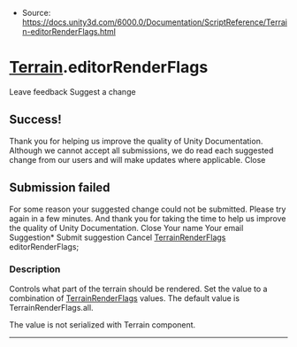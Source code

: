 * Source: https://docs.unity3d.com/6000.0/Documentation/ScriptReference/Terrain-editorRenderFlags.html

#  [Terrain](https://docs.unity3d.com/6000.0/Documentation/ScriptReference/Terrain.html).editorRenderFlags
Leave feedback
Suggest a change
## Success!
Thank you for helping us improve the quality of Unity Documentation. Although we cannot accept all submissions, we do read each suggested change from our users and will make updates where applicable.
Close
## Submission failed
For some reason your suggested change could not be submitted. Please <a>try again</a> in a few minutes. And thank you for taking the time to help us improve the quality of Unity Documentation.
Close
Your name Your email Suggestion* Submit suggestion
Cancel
[TerrainRenderFlags](https://docs.unity3d.com/6000.0/Documentation/ScriptReference/TerrainRenderFlags.html) editorRenderFlags; 
### Description
Controls what part of the terrain should be rendered.
Set the value to a combination of [TerrainRenderFlags](https://docs.unity3d.com/6000.0/Documentation/ScriptReference/TerrainRenderFlags.html) values. The default value is TerrainRenderFlags.all.  
  
The value is not serialized with Terrain component.
* * *
